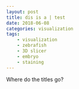 ```yaml
---
layout: post
title: dis is a | test
date: 2018-06-08
categories: visualization
tags: 
	- visualization
	- zebrafish
	- 3D slicer
	- embryo
	- staining
---
```


Where do the titles go?
